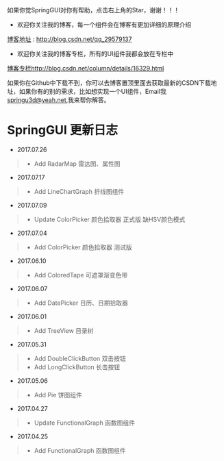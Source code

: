 
如果你觉SpringGUI对你有帮助，点击右上角的Star，谢谢！！！

- 欢迎你关注我的博客，每一个组件会在博客有更加详细的原理介绍

[博客地址](http://blog.csdn.net/qq_29579137) : http://blog.csdn.net/qq_29579137

- 欢迎你关注我的博客专栏，所有的UI组件我都会放在专栏中

[博客专栏]()http://blog.csdn.net/column/details/16329.html

如果你在Github中下载不到，你可以去博客置顶里面去获取最新的CSDN下载地址，如果你有的别的需求，比如想实现一个UI组件，Email我 springu3d@yeah.net,我来帮你解答。

# SpringGUI 更新日志

- 2017.07.26
> - Add RadarMap 雷达图、属性图

- 2017.07.17
> - Add LineChartGraph 折线图组件

- 2017.07.09
> - Update ColorPicker 颜色拾取器 正式版 缺HSV颜色模式

- 2017.07.04
> - Add ColorPicker 颜色拾取器 测试版

- 2017.06.10
> - Add ColoredTape 可遮罩渐变色带

- 2017.06.07
> - Add DatePicker 日历、日期拾取器

- 2017.06.01
> - Add TreeView 目录树

- 2017.05.31  
> - Add DoubleClickButton 双击按钮
> - Add LongClickButton 长击按钮

- 2017.05.06 
> - Add Pie 饼图组件

- 2017.04.27 
> - Update FunctionalGraph 函数图组件

- 2017.04.25
> - Add FunctionalGraph 函数图组件
